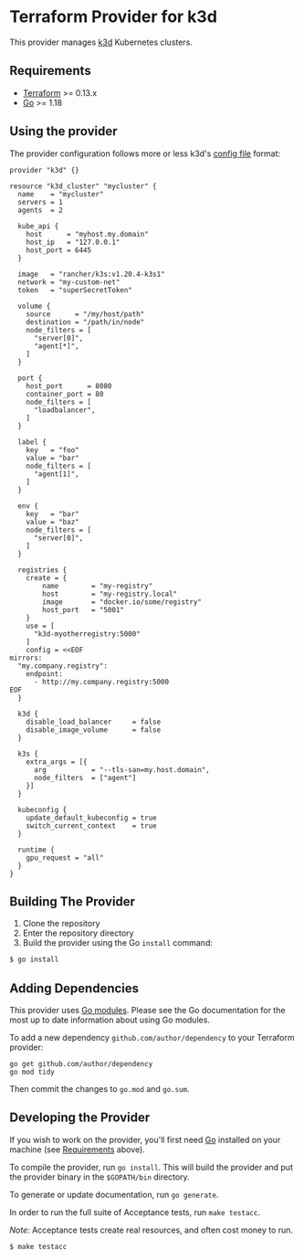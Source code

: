 # Terraform Provider for k3d

This provider manages [k3d](https://k3d.io) Kubernetes clusters.

## Requirements

-	[Terraform](https://www.terraform.io/downloads.html) >= 0.13.x
-	[Go](https://golang.org/doc/install) >= 1.18

## Using the provider

The provider configuration follows more or less k3d's [config file](https://k3d.io/usage/configfile/) format:

```
provider "k3d" {}

resource "k3d_cluster" "mycluster" {
  name    = "mycluster"
  servers = 1
  agents  = 2

  kube_api {
    host      = "myhost.my.domain"
    host_ip   = "127.0.0.1"
    host_port = 6445
  }

  image   = "rancher/k3s:v1.20.4-k3s1"
  network = "my-custom-net"
  token   = "superSecretToken"

  volume {
    source      = "/my/host/path"
    destination = "/path/in/node"
    node_filters = [
      "server[0]",
      "agent[*]",
    ]
  }

  port {
    host_port      = 8080
    container_port = 80
    node_filters = [
      "loadbalancer",
    ]
  }

  label {
    key   = "foo"
    value = "bar"
    node_filters = [
      "agent[1]",
    ]
  }

  env {
    key   = "bar"
    value = "baz"
    node_filters = [
      "server[0]",
    ]
  }

  registries {
    create = {
        name        = "my-registry"
        host        = "my-registry.local"
        image       = "docker.io/some/registry"
        host_port   = "5001"
    }
    use = [
      "k3d-myotherregistry:5000"
    ]
    config = <<EOF
mirrors:
  "my.company.registry":
    endpoint:
      - http://my.company.registry:5000
EOF
  }

  k3d {
    disable_load_balancer     = false
    disable_image_volume      = false
  }

  k3s {
    extra_args = [{
      arg           = "--tls-san=my.host.domain",
      node_filters  = ["agent"]
    }]
  }

  kubeconfig {
    update_default_kubeconfig = true
    switch_current_context    = true
  }

  runtime {
    gpu_request = "all"
  }
}
```

## Building The Provider

1. Clone the repository
1. Enter the repository directory
1. Build the provider using the Go `install` command: 
```sh
$ go install
```

## Adding Dependencies

This provider uses [Go modules](https://github.com/golang/go/wiki/Modules).
Please see the Go documentation for the most up to date information about using Go modules.

To add a new dependency `github.com/author/dependency` to your Terraform provider:

```
go get github.com/author/dependency
go mod tidy
```

Then commit the changes to `go.mod` and `go.sum`.

## Developing the Provider

If you wish to work on the provider, you'll first need [Go](http://www.golang.org) installed on your machine (see [Requirements](#requirements) above).

To compile the provider, run `go install`. This will build the provider and put the provider binary in the `$GOPATH/bin` directory.

To generate or update documentation, run `go generate`.

In order to run the full suite of Acceptance tests, run `make testacc`.

*Note:* Acceptance tests create real resources, and often cost money to run.

```sh
$ make testacc
```

